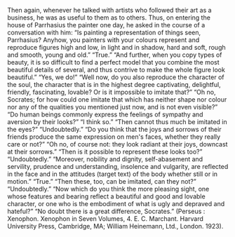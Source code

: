 Then again, whenever he talked with artists who followed their art as a business, he was as useful to them as to others.  Thus, on entering the house of Parrhasius the painter one day, he asked in the course of a conversation with him: “Is painting a representation of things seen, Parrhasius? Anyhow, you painters with your colours represent and reproduce figures high and low, in light and in shadow, hard and soft, rough and smooth, young and old.” “True.” “And further, when you copy types of beauty, it is so difficult to find a perfect model that you combine the most beautiful details of several, and thus contrive to make the whole figure look beautiful.” “Yes, we do!” “Well now, do you also reproduce the character of the soul, the character that is in the highest degree captivating, delightful, friendly, fascinating, lovable? Or is it impossible to imitate that?” “Oh no, Socrates; for how could one imitate that which has neither shape nor colour nor any of the qualities you mentioned just now, and is not even visible?” “Do human beings commonly express the feelings of sympathy and aversion by their looks?” “I think so.” “Then cannot thus much be imitated in the eyes?” “Undoubtedly.” “Do you think that the joys and sorrows of their friends produce the same expression on men's faces, whether they really care or not?” “Oh no, of course not: they look radiant at their joys, downcast at their sorrows.” “Then is it possible to represent these looks too?” “Undoubtedly.” “Moreover, nobility and dignity, self-abasement and servility, prudence and understanding, insolence and vulgarity, are reflected in the face and in the attitudes (target text) of the body whether still or in motion.” “True.” “Then these, too, can be imitated, can they not?” “Undoubtedly.” “Now which do you think the more pleasing sight, one whose features and bearing reflect a beautiful and good and lovable character, or one who is the embodiment of what is ugly and depraved and hateful?” “No doubt there is a great difference, Socrates.” (Perseus : Xenophon. Xenophon in Seven Volumes, 4. E. C. Marchant. Harvard University Press, Cambridge, MA; William Heinemann, Ltd., London. 1923). 